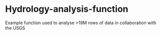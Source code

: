 # Hydrology-analysis-function
Example function used to analyse >19M rows of data in collaboration with the USGS
